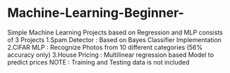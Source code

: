 # Machine-Learning-Beginner-
Simple Machine Learning Projects based on Regression and MLP
consists of 3 Projects 
1.Spam Detector : Based on Bayes Classifier Implementation
2.CIFAR MLP : Recognize Photos from 10 different categories (56% accuracy only)
3.House Pricing : Multilinear regression based Model to predict prices
NOTE : Training and Testing data is not included
